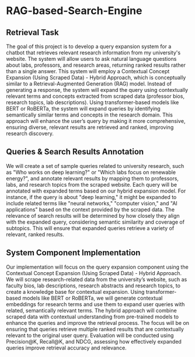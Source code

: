 # RAG-based-Search-Engine

## Retrieval Task
The goal of this project is to develop a query expansion system for a chatbot that retrieves relevant research information from my university's website. The system will allow users to ask natural language questions about labs, professors, and research areas, returning ranked results rather than a single answer. This system will employ a Contextual Concept Expansion (Using Scraped Data) - Hybrid Approach, which is conceptually similar to a Retrieval-Augmented Generation (RAG) model. Instead of generating a response, the system will expand the query using contextually relevant terms and concepts extracted from scraped data (professor bios, research topics, lab descriptions). Using transformer-based models like BERT or RoBERTa, the system will expand queries by identifying semantically similar terms and concepts in the research domain. This approach will enhance the user’s query by making it more comprehensive, ensuring diverse, relevant results are retrieved and ranked, improving research discovery.

## Queries & Search Results Annotation
We will create a set of sample queries related to university research, such as "Who works on deep learning?" or "Which labs focus on renewable energy?", and annotate relevant results by mapping them to professors, labs, and research topics from the scraped website. Each query will be annotated with expanded terms based on our hybrid expansion model. For instance, if the query is about "deep learning," it might be expanded to include related terms like "neural networks," "computer vision," and "AI applications" based on the context provided by the scraped data. The relevance of search results will be determined by how closely they align with the expanded query, considering semantic similarity and coverage of subtopics. This will ensure that expanded queries retrieve a variety of relevant, ranked results.

## System Component Implementation
Our implementation will focus on the query expansion component using the Contextual Concept Expansion (Using Scraped Data) - Hybrid Approach. We will scrape research-related data from the university’s website, such as faculty bios, lab descriptions, research abstracts and research topics, to create a knowledge base for contextual expansion. Using transformer-based models like BERT or RoBERTa, we will generate contextual embeddings for research terms and use them to expand user queries with related, semantically relevant terms. The hybrid approach will combine scraped data with contextual understanding from pre-trained models to enhance the queries and improve the retrieval process. The focus will be on ensuring that queries retrieve multiple ranked results that are contextually relevant to the original user query. Evaluation will be conducted using Precision@K, Recall@K, and NDCG, assessing how effectively expanded queries improve retrieval accuracy and relevance.